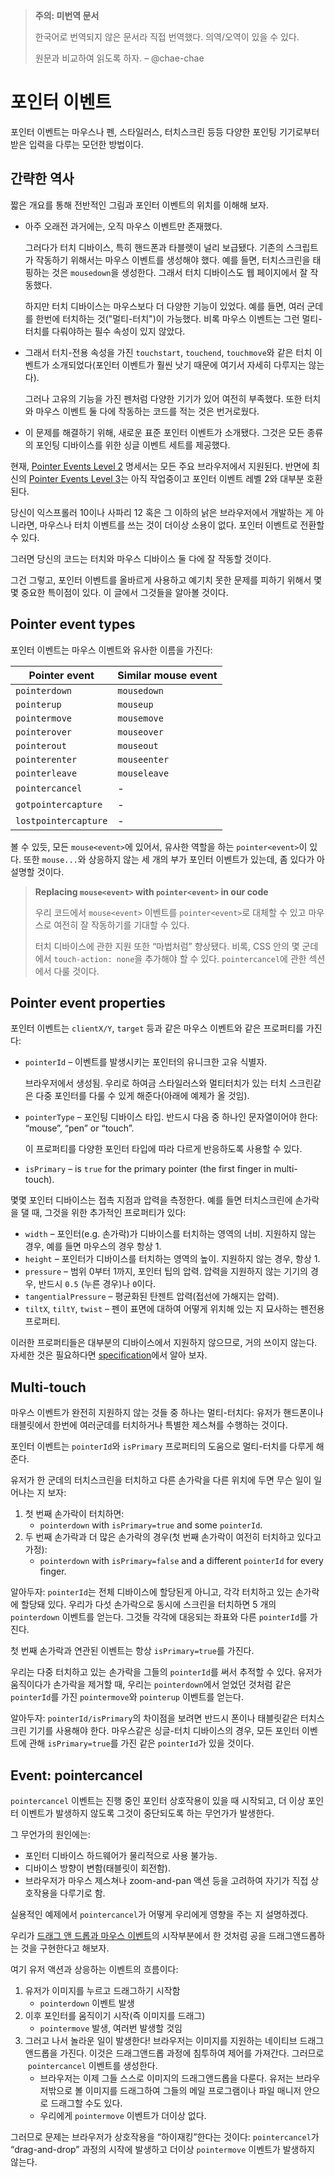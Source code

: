 >**주의: 미번역 문서**
>
>한국어로 번역되지 않은 문서라 직접 번역했다. 의역/오역이 있을 수 있다.
>
>원문과 비교하여 읽도록 하자. 
>– @chae-chae

# 포인터 이벤트

포인터 이벤트는 마우스나 펜, 스타일러스, 터치스크린 등등 다양한 포인팅 기기로부터 받은 입력을 다루는 모던한 방법이다.

## 간략한 역사


짧은 개요를 통해 전반적인 그림과 포인터 이벤트의 위치를 이해해 보자.

- 아주 오래전 과거에는, 오직 마우스 이벤트만 존재했다.
  
  그러다가 터치 디바이스, 특히 핸드폰과 타블렛이 널리 보급됐다. 기존의 스크립트가 작동하기 위해서는 마우스 이벤트를 생성해야 했다. 예를 들면, 터치스크린을 태핑하는 것은 `mousedown`을 생성한다. 그래서 터치 디바이스도 웹 페이지에서 잘 작동했다.
  
  하지만 터치 디바이스는 마우스보다 더 다양한 기능이 있었다. 예를 들면, 여러 군데를 한번에 터치하는 것("멀티-터치")이 가능했다. 비록 마우스 이벤트는 그런 멀티-터치를 다뤄야하는 필수 속성이 있지 않았다.

- 그래서 터치-전용 속성을 가진 `touchstart`, `touchend`, `touchmove`와 같은 터치 이벤트가 소개되었다(포인터 이벤트가 훨씬 낫기 때문에 여기서 자세히 다루지는 않는다).
  
  그러나 고유의 기능을 가진 펜처럼 다양한 기기가 있어 여전히 부족했다. 또한 터치와 마우스 이벤트 둘 다에 작동하는 코드를 적는 것은 번거로웠다.

- 이 문제를 해결하기 위해, 새로운 표준 포인터 이벤트가 소개됐다. 그것은 모든 종류의 포인팅 디바이스를 위한 싱글 이벤트 세트를 제공했다.

현재, [Pointer Events Level 2](https://www.w3.org/TR/pointerevents2/) 명세서는 모든 주요 브라우저에서 지원된다. 반면에 최신의 [Pointer Events Level 3](https://w3c.github.io/pointerevents/)는 아직 작업중이고 포인터 이벤트 레벨 2와 대부분 호환된다.

당신이 익스프롤러 10이나 사파리 12 혹은 그 이하의 낡은 브라우저에서 개발하는 게 아니라면, 마우스나 터치 이벤트를 쓰는 것이 더이상 소용이 없다. 포인터 이벤트로 전환할 수 있다.

그러면 당신의 코드는 터치와 마우스 디바이스 둘 다에 잘 작동할 것이다.

그건 그렇고, 포인터 이벤트를 올바르게 사용하고 예기치 못한 문제를 피하기 위해서 몇몇 중요한 특이점이 있다. 이 글에서 그것들을 알아볼 것이다.

## Pointer event types

포인터 이벤트는 마우스 이벤트와 유사한 이름을 가진다:

|Pointer event|Similar mouse event|
|---|---|
|`pointerdown`|`mousedown`|
|`pointerup`|`mouseup`|
|`pointermove`|`mousemove`|
|`pointerover`|`mouseover`|
|`pointerout`|`mouseout`|
|`pointerenter`|`mouseenter`|
|`pointerleave`|`mouseleave`|
|`pointercancel`|-|
|`gotpointercapture`|-|
|`lostpointercapture`|-|

볼 수 있듯, 모든 `mouse<event>`에 있어서, 유사한 역할을 하는 `pointer<event>`이 있다. 또한 `mouse...`와 상응하지 않는 세 개의 부가 포인터 이벤트가 있는데, 좀 있다가 아설명할 것이다.

>**Replacing `mouse<event>` with `pointer<event>` in our code**
>
>우리 코드에서 `mouse<event>` 이벤트를 `pointer<event>`로 대체할 수 있고 마우스로 여전히 잘 작동하기를 기대할 수 있다.
>
>터치 디바이스에 관한 지원 또한 “마법처럼” 향상됐다. 비록, CSS 안의 몇 군데에서 `touch-action: none`을 추가해야 할 수 있다. `pointercancel`에 관한 섹션에서 다룰 것이다.

## Pointer event properties

포인터 이벤트는 `clientX/Y`, `target` 등과 같은 마우스 이벤트와 같은 프로퍼티를 가진다:

- `pointerId` – 이벤트를 발생시키는 포인터의 유니크한 고유 식별자.
    
    브라우저에서 생성됨. 우리로 하여금 스타일러스와 멀티터치가 있는 터치 스크린같은 다중 포인터를 다룰 수 있게 해준다(아래에 예제가 올 것임).
    
- `pointerType` – 포인팅 디바이스 타입. 반드시 다음 중 하나인 문자열이어야 한다: “mouse”, “pen” or “touch”.
    
    이 프로퍼티를 다양한 포인터 타입에 따라 다르게 반응하도록 사용할 수 있다.
    
- `isPrimary` – is `true` for the primary pointer (the first finger in multi-touch).
    

몇몇 포인터 디바이스는 접촉 지점과 압력을 측정한다. 예를 들면 터치스크린에 손가락을 댈 때, 그것을 위한 추가적인 프로퍼티가 있다:

- `width` – 포인터(e.g. 손가락)가 디바이스를 터치하는 영역의 너비. 지원하지 않는 경우, 예를 들면 마우스의 경우 항상 1.
- `height` – 포인터가 디바이스를 터치하는 영역의 높이. 지원하지 않는 경우, 항상 1.
- `pressure` – 범위 0부터 1까지, 포인터 팁의 압력. 압력을 지원하지 않는 기기의 경우, 반드시 `0.5` (누른 경우)나 `0`이다.
- `tangentialPressure` – 평균화된 탄젠트 압력(접선에 가해지는 압력).
- `tiltX`, `tiltY`, `twist` – 펜이 표면에 대하여 어떻게 위치해 있는 지 묘사하는 펜전용 프로퍼티.

이러한 프로퍼티들은 대부분의 디바이스에서 지원하지 않으므로, 거의 쓰이지 않는다. 자세한 것은 필요하다면 [specification](https://w3c.github.io/pointerevents/#pointerevent-interface)에서 알아 보자.

## Multi-touch

마우스 이벤트가 완전히 지원하지 않는 것들 중 하나는 멀티-터치다: 유저가 핸드폰이나 태블릿에서 한번에 여러군데를 터치하거나 특별한 제스쳐를 수행하는 것이다.

포인터 이벤트는 `pointerId`와 `isPrimary` 프로퍼티의 도움으로 멀티-터치를 다루게 해준다.

유저가 한 군데의 터치스크린을 터치하고 다른 손가락을 다른 위치에 두면 무슨 일이 일어나는 지 보자:

1. 첫 번째 손가락이 터치하면:
    - `pointerdown` with `isPrimary=true` and some `pointerId`.
2. 두 번째 손가락과 더 많은 손가락의 경우(첫 번째 손가락이 여전히 터치하고 있다고 가정):
    - `pointerdown` with `isPrimary=false` and a different `pointerId` for every finger.

알아두자: `pointerId`는 전체 디바이스에 할당된게 아니고, 각각 터치하고 있는 손가락에 할당돼 있다. 우리가 다섯 손가락으로 동시에 스크린을 터치하면 5 개의 `pointerdown` 이벤트를 얻는다. 그것들 각각에 대응되는 좌표와 다른 `pointerId`를 가진다.

첫 번째 손가락과 연관된 이벤트는 항상 `isPrimary=true`를 가진다.

우리는 다중 터치하고 있는 손가락을 그들의 `pointerId`를 써서 추적할 수 있다. 유저가 움직이다가 손가락을 제거할 때, 우리는 `pointerdown`에서 얻었던 것처럼 같은 `pointerId`를 가진 `pointermove`와 `pointerup` 이벤트를 얻는다.

알아두자: `pointerId/isPrimary`의 차이점을 보려면 반드시 폰이나 태블릿같은 터치스크린 기기를 사용해야 한다. 마우스같은 싱글-터치 디바이스의 경우, 모든 포인터 이벤트에 관해 `isPrimary=true`를 가진 같은 `pointerId`가 있을 것이다.

## Event: pointercancel

`pointercancel` 이벤트는 진행 중인 포인터 상호작용이 있을 때 시작되고, 더 이상 포인터 이벤트가 발생하지 않도록 그것이 중단되도록 하는 무언가가 발생한다.

그 무언가의 원인에는:

- 포인터 디바이스 하드웨어가 물리적으로 사용 불가능.
- 디바이스 방향이 변함(태블릿이 회전함).
- 브라우저가 마우스 제스쳐나 zoom-and-pan 액션 등을 고려하여 자기가 직접 상호작용을 다루기로 함.

실용적인 예제에서 `pointercancel`가 어떻게 우리에게 영향을 주는 지 설명하겠다.

우리가 [드래그 앤 드롭과 마우스 이벤트](https://ko.javascript.info/mouse-drag-and-drop)의 시작부분에서 한 것처럼 공을 드래그앤드롭하는 것을 구현한다고 해보자.

여기 유저 액션과 상응하는 이벤트의 흐름이다:

1. 유저가 이미지를 누르고 드래그하기 시작함
    - `pointerdown` 이벤트 발생
2. 이후 포인터를 움직이기 시작(즉 이미지를 드래그)
    - `pointermove` 발생, 여러번 발생할 것임
3. 그러고 나서 놀라운 일이 발생한다! 브라우저는 이미지를 지원하는 네이티브 드래그앤드롭을 가진다. 이것은 드래그앤드롭 과정에 침투하여 제어를 가져간다. 그러므로  `pointercancel` 이벤트를 생성한다.
    - 브라우저는 이제 그들 스스로 이미지의 드래그앤드롭을 다룬다. 유저는 브라우저밖으로 볼 이미지를 드래그하여 그들의 메일 프로그램이나 파일 매니저 안으로 드래그할 수도 있다.
    - 우리에게 `pointermove` 이벤트가 더이상 없다.

그러므로 문제는 브라우저가 상호작용을 “하이재킹”한다는 것이다: `pointercancel`가 “drag-and-drop” 과정의 시작에 발생하고 더이상 `pointermove` 이벤트가 발생하지 않는다.


